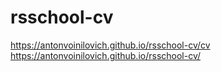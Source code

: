 # rsschool-cv

https://antonvoinilovich.github.io/rsschool-cv/cv
https://antonvoinilovich.github.io/rsschool-cv/
